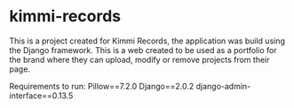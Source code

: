 # kimmi-records

This is a project created for Kimmi Records, the application was build using the Django framework. This is a web created to be used as a portfolio for the brand where they can upload, modify or remove projects from their page.

Requirements to run: 
Pillow==7.2.0
Django==2.0.2
django-admin-interface==0.13.5
